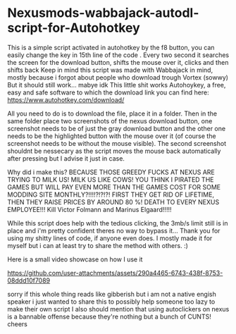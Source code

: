 # Nexusmods-wabbajack-autodl-script-for-Autohotkey
This is a simple script activated in autohotkey by the f8 button, you can easily change the key in 15th line of the code . Every two second it searches the screen for the download button, shifts the mouse over it, clicks and then shifts back
Keep in mind this script was made with Wabbajack in mind, mostly because i forgot about people who download trough Vortex (sowwy) But it should still work... mabye idk 
This little shit works Autohoykey, a free, easy and safe software to which the download link you can find here: https://www.autohotkey.com/download/

All you need to do is to download the file, place it in a folder. Then in the same folder place two screenshots of the nexus download button, one screenshot needs to be of just the gray download button and the other one needs to be the highlighted button with the mouse over it (of course the screenshot needs to be without the mouse visible).
The second screenshot shouldnt be nessecary as the script moves the mouse back automatically after pressing but I advise it just in case.

Why did i make this? BECAUSE THOSE GREEDY FUCKS AT NEXUS ARE TRYING TO MILK US! MILK US LIKE COWS!
YOU THINK I PIRATED THE GAMES BUT WILL PAY EVEN MORE THAN THE GAMES COST FOR SOME MODDING SITE MONTHLY?!!!!?!?!?!
FIRST THEY GET RID OF LIFETIME, THEN THEY RAISE PRICES BY AROUND 80 %! 
DEATH TO EVERY NEXUS EMPLOYEE!!!
Kill Victor Folmann and Marinus Elgaard!!!!!

While this script does help with the tedious clicking, the 3mb/s limit still is in place and i'm pretty confident theres no way to bypass it...
Thank you for using my shitty lines of code, if anyone even does. I mostly made it for myself but i can at least try to share the method with others.
:)

Here is a small video showcase on how I use it

https://github.com/user-attachments/assets/290a4465-6743-438f-8753-08ddd10f7089

sorry if this whole thing reads like gibberish but i am not a native engish speaker i just wanted to share this to possibly help someone too lazy to make their own script 
I also should mention that using autoclickers on nexus is a bannable offense because they're nothing but a bunch of CUNTS! 
cheers
